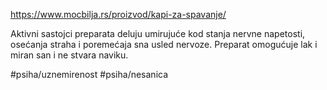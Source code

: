 https://www.mocbilja.rs/proizvod/kapi-za-spavanje/

Aktivni sastojci preparata deluju umirujuće kod stanja nervne napetosti, osećanja straha i poremećaja sna usled nervoze. Preparat omogućuje lak i miran san i ne stvara naviku.

#psiha/uznemirenost #psiha/nesanica 